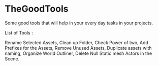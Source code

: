 # TheGoodTools
Some good tools that will help in your every day tasks in your projects.

List of Tools :

Rename Selected Assets,
 Clean up Folder,
 Check Power of two,
 Add Prefixes for the Assets,
 Remove Unused Assets,
 Duplicate assets with naming,
 Organize World Outliner,
 Delete Null Static mesh Actors in the Scene.
